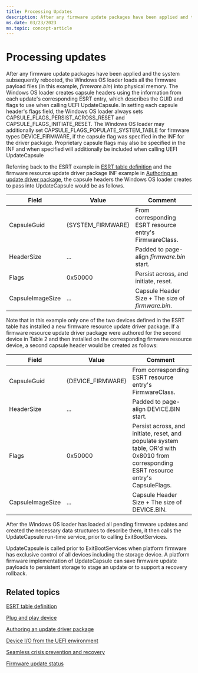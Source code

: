 ```yaml
---
title: Processing Updates
description: After any firmware update packages have been applied and the system subsequently rebooted, the Windows OS loader loads all the firmware payload files (in this example, firmware.bin) into physical memory.
ms.date: 03/23/2023
ms.topic: concept-article
---
```


# Processing updates

After any firmware update packages have been applied and the system subsequently rebooted, the Windows OS loader loads all the firmware payload files (in this example, *firmware.bin*) into physical memory. The Windows OS loader creates capsule headers using the information from each update's corresponding ESRT entry, which describes the GUID and flags to use when calling UEFI UpdateCapsule. In setting each capsule header's flags field, the Windows OS loader always sets CAPSULE_FLAGS_PERSIST_ACROSS_RESET and CAPSULE_FLAGS_INITIATE_RESET. The Windows OS loader may additionally set CAPSULE_FLAGS_POPULATE_SYSTEM_TABLE for firmware types DEVICE_FIRMWARE, if the capsule flag was specified in the INF for the driver package. Proprietary capsule flags may also be specified in the INF and when specified will additionally be included when calling UEFI UpdateCapsule

Referring back to the ESRT example in [ESRT table definition](esrt-table-definition.md) and the firmware resource update driver package INF example in [Authoring an update driver package](authoring-an-update-driver-package.md), the capsule headers the Windows OS loader creates to pass into UpdateCapsule would be as follows.

| Field | Value | Comment |
|--|--|--|
| CapsuleGuid | {SYSTEM_FIRMWARE} | From corresponding ESRT resource entry's FirmwareClass. |
| HeaderSize | ... | Padded to page-align *firmware.bin* start. |
| Flags | 0x50000 | Persist across, and initiate, reset. |
| CapsuleImageSize | ... | Capsule Header Size + The size of *firmware.bin*. |

Note that in this example only one of the two devices defined in the ESRT table has installed a new firmware resource update driver package. If a firmware resource update driver package were authored for the second device in Table 2 and then installed on the corresponding firmware resource device, a second capsule header would be created as follows:

| Field | Value | Comment |
|--|--|--|
| CapsuleGuid | {DEVICE_FIRMWARE} | From corresponding ESRT resource entry's FirmwareClass. |
| HeaderSize | ... | Padded to page-align DEVICE.BIN start. |
| Flags | 0x50000 | Persist across, and initiate, reset, and populate system table, OR'd with 0x8010 from corresponding ESRT resource entry's CapsuleFlags. |
| CapsuleImageSize | ... | Capsule Header Size + The size of DEVICE.BIN. |

After the Windows OS loader has loaded all pending firmware updates and created the necessary data structures to describe them, it then calls the UpdateCapsule run-time service, prior to calling ExitBootServices.

UpdateCapsule is called prior to ExitBootServices when platform firmware has exclusive control of all devices including the storage device. A platform firmware implementation of UpdateCapsule can save firmware update payloads to persistent storage to stage an update or to support a recovery rollback.

## Related topics

[ESRT table definition](esrt-table-definition.md)  

[Plug and play device](plug-and-play-device.md)  

[Authoring an update driver package](authoring-an-update-driver-package.md)  

[Device I/O from the UEFI environment](device-i-o-from-the-uefi-environment.md)  

[Seamless crisis prevention and recovery](seamless-crisis-prevention-and-recovery.md)  

[Firmware update status](firmware-update-status.md)  

